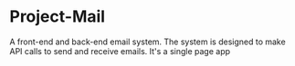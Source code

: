 # Project-Mail
A front-end and back-end email system. The system is designed to make API calls to send and receive emails. It's a single page app
